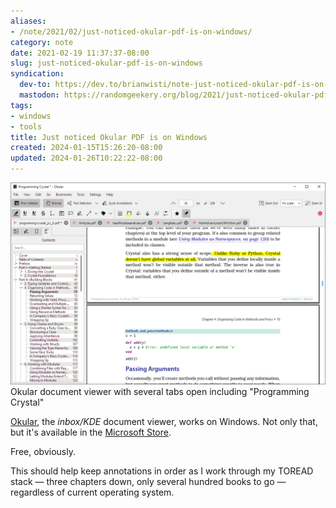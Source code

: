 ```yaml
---
aliases:
- /note/2021/02/just-noticed-okular-pdf-is-on-windows/
category: note
date: 2021-02-19 11:37:37-08:00
slug: just-noticed-okular-pdf-is-on-windows
syndication:
  dev-to: https://dev.to/brianwisti/note-just-noticed-okular-pdf-is-on-windows-31jh
  mastodon: https://randomgeekery.org/blog/2021/just-noticed-okular-pdf-is-on-windows/
tags:
- windows
- tools
title: Just noticed Okular PDF is on Windows
created: 2024-01-15T15:26:20-08:00
updated: 2024-01-26T10:22:22-08:00
---
```


![attachments/img/2021/cover-2021-02-19.png](../../../attachments/img/2021/cover-2021-02-19.png)
Okular document viewer with several tabs open including "Programming Crystal"

[Okular](https://okular.kde.org), the *inbox/KDE* document viewer, works on Windows. Not only that, but it's available in the [Microsoft Store](https://www.microsoft.com/en-us/p/okular/9n41msq1wnm8).

Free, obviously.

This should help keep annotations in order as I work through my TOREAD stack — three chapters down, only several hundred books to go —regardless of current operating system.
